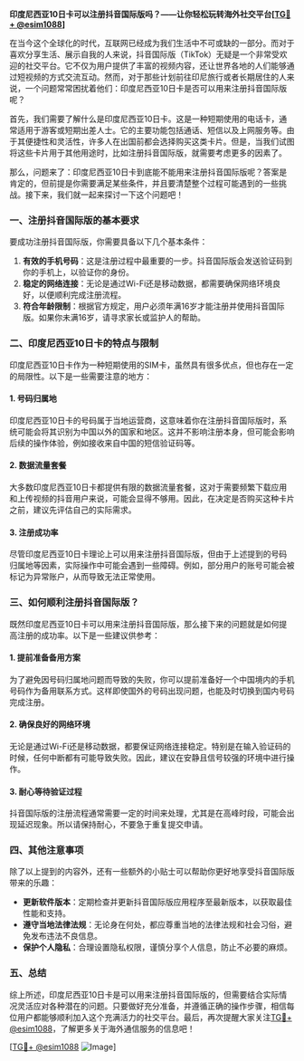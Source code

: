 **印度尼西亚10日卡可以注册抖音国际版吗？——让你轻松玩转海外社交平台[[TG💪+ @esim1088](https://t.me/s/esim1088)]**

在当今这个全球化的时代，互联网已经成为我们生活中不可或缺的一部分。而对于喜欢分享生活、展示自我的人来说，抖音国际版（TikTok）无疑是一个非常受欢迎的社交平台。它不仅为用户提供了丰富的视频内容，还让世界各地的人们能够通过短视频的方式交流互动。然而，对于那些计划前往印尼旅行或者长期居住的人来说，一个问题常常困扰着他们：印度尼西亚10日卡是否可以用来注册抖音国际版呢？

首先，我们需要了解什么是印度尼西亚10日卡。这是一种短期使用的电话卡，通常适用于游客或短期出差人士。它的主要功能包括通话、短信以及上网服务等。由于其便捷性和灵活性，许多人在出国前都会选择购买这类卡片。但是，当我们试图将这些卡片用于其他用途时，比如注册抖音国际版，就需要考虑更多的因素了。

那么，问题来了：印度尼西亚10日卡到底能不能用来注册抖音国际版呢？答案是肯定的，但前提是你需要满足某些条件，并且要清楚整个过程可能遇到的一些挑战。接下来，我们就一起来探讨一下这个问题吧！

### 一、注册抖音国际版的基本要求

要成功注册抖音国际版，你需要具备以下几个基本条件：
1. **有效的手机号码**：这是注册过程中最重要的一步。抖音国际版会发送验证码到你的手机上，以验证你的身份。
2. **稳定的网络连接**：无论是通过Wi-Fi还是移动数据，都需要确保网络环境良好，以便顺利完成注册流程。
3. **符合年龄限制**：根据官方规定，用户必须年满16岁才能注册并使用抖音国际版。如果你未满16岁，请寻求家长或监护人的帮助。

### 二、印度尼西亚10日卡的特点与限制

印度尼西亚10日卡作为一种短期使用的SIM卡，虽然具有很多优点，但也存在一定的局限性。以下是一些需要注意的地方：

#### 1. 号码归属地
印度尼西亚10日卡的号码属于当地运营商，这意味着你在注册抖音国际版时，系统可能会将其识别为中国以外的国家和地区。这并不影响注册本身，但可能会影响后续的操作体验，例如接收来自中国的短信验证码等。

#### 2. 数据流量套餐
大多数印度尼西亚10日卡都提供有限的数据流量套餐，这对于需要频繁下载应用和上传视频的抖音用户来说，可能会显得不够用。因此，在决定是否购买这种卡片之前，建议先评估自己的实际需求。

#### 3. 注册成功率
尽管印度尼西亚10日卡理论上可以用来注册抖音国际版，但由于上述提到的号码归属地等因素，实际操作中可能会遇到一些障碍。例如，部分用户的账号可能会被标记为异常账户，从而导致无法正常使用。

### 三、如何顺利注册抖音国际版？

既然印度尼西亚10日卡可以用来注册抖音国际版，那么接下来的问题就是如何提高注册的成功率。以下是一些建议供参考：

#### 1. 提前准备备用方案
为了避免因号码归属地问题而导致的失败，你可以提前准备好一个中国境内的手机号码作为备用联系方式。这样即使国外的号码出现问题，也能及时切换到国内号码完成注册。

#### 2. 确保良好的网络环境
无论是通过Wi-Fi还是移动数据，都要保证网络连接稳定。特别是在输入验证码的时候，任何中断都有可能导致失败。因此，建议在安静且信号较强的环境中进行操作。

#### 3. 耐心等待验证过程
抖音国际版的注册流程通常需要一定的时间来处理，尤其是在高峰时段，可能会出现延迟现象。所以请保持耐心，不要急于重复提交申请。

### 四、其他注意事项

除了以上提到的内容外，还有一些额外的小贴士可以帮助你更好地享受抖音国际版带来的乐趣：

- **更新软件版本**：定期检查并更新抖音国际版应用程序至最新版本，以获取最佳性能和支持。
- **遵守当地法律法规**：无论身在何处，都应尊重当地的法律法规和社会习俗，避免发布违法不良信息。
- **保护个人隐私**：合理设置隐私权限，谨慎分享个人信息，防止不必要的麻烦。

### 五、总结

综上所述，印度尼西亚10日卡是可以用来注册抖音国际版的，但需要结合实际情况灵活应对各种潜在的问题。只要做好充分准备，并遵循正确的操作步骤，相信每位用户都能够顺利加入这个充满活力的社交平台。最后，再次提醒大家关注[TG💪+ @esim1088](https://t.me/s/esim1088)，了解更多关于海外通信服务的信息吧！

[[TG💪+ @esim1088](https://t.me/s/esim1088) ![Image](https://i.postimg.cc/4NQfJmqS/Snipaste-2025-05-13-00-14-12.png)]